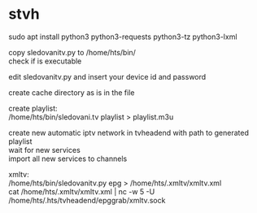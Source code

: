 # stvh

sudo apt install python3 python3-requests python3-tz python3-lxml<br/>

copy sledovanitv.py to /home/hts/bin/<br/>
check if is executable<br/>

edit sledovanitv.py and insert your device id and password<br/>

create cache directory as is in the file<br/>

create playlist:<br/>
/home/hts/bin/sledovani.tv playlist > playlist.m3u<br/>

create new automatic iptv network in tvheadend with path to generated playlist<br/>
wait for new services<br/>
import all new services to channels<br/>

xmltv:<br/>
/home/hts/bin/sledovanitv.py epg > /home/hts/.xmltv/xmltv.xml<br/>
cat /home/hts/.xmltv/xmltv.xml | nc -w 5 -U /home/hts/.hts/tvheadend/epggrab/xmltv.sock<br/>


